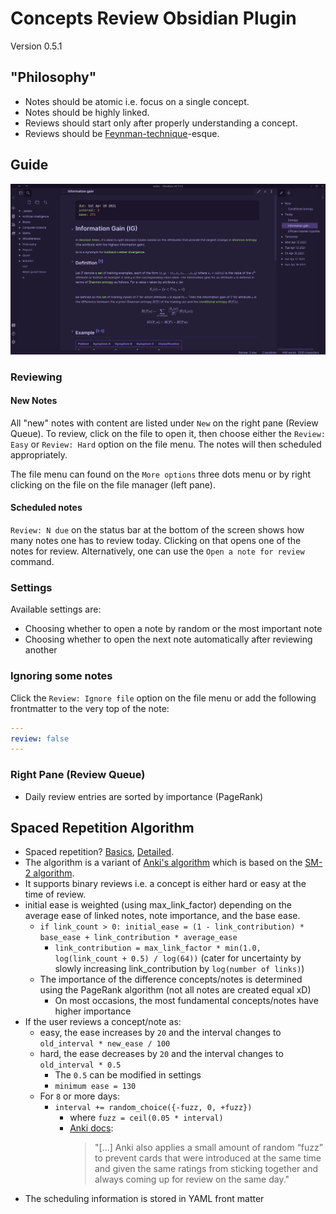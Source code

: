 # Concepts Review Obsidian Plugin

Version 0.5.1

## "Philosophy"

- Notes should be atomic i.e. focus on a single concept.
- Notes should be highly linked.
- Reviews should start only after properly understanding a concept.
- Reviews should be [Feynman-technique](https://fs.blog/2021/02/feynman-learning-technique/)-esque.

## Guide

![Sample screenshot](assets/screenshot.png)

### Reviewing

#### New Notes

All "new" notes with content are listed under `New` on the right pane (Review Queue). To review, click on the file to open it, then choose either the `Review: Easy` or `Review: Hard` option on the file menu. The notes will then scheduled appropriately.

The file menu can found on the `More options` three dots menu or by right clicking on the file on the file manager (left pane).

#### Scheduled notes

`Review: N due` on the status bar at the bottom of the screen shows how many notes one has to review today. Clicking on that opens one of the notes for review. Alternatively, one can use the `Open a note for review` command.

### Settings

Available settings are:
- Choosing whether to open a note by random or the most important note
- Choosing whether to open the next note automatically after reviewing another

### Ignoring some notes

Click the `Review: Ignore file` option on the file menu or add the following frontmatter to the very top of the note:
```yaml
---
review: false
---
```

### Right Pane (Review Queue)

- Daily review entries are sorted by importance (PageRank)

## Spaced Repetition Algorithm

- Spaced repetition? [Basics](https://ncase.me/remember/), [Detailed](https://www.gwern.net/Spaced-repetition).
- The algorithm is a variant of [Anki's algorithm](https://faqs.ankiweb.net/what-spaced-repetition-algorithm.html) which is based on the [SM-2 algorithm](https://www.supermemo.com/en/archives1990-2015/english/ol/sm2).
- It supports binary reviews i.e. a concept is either hard or easy at the time of review.
- initial ease is weighted (using max_link_factor) depending on the average ease of linked notes, note importance, and the base ease.
  - `if link_count > 0: initial_ease = (1 - link_contribution) * base_ease + link_contribution * average_ease`
    - `link_contribution = max_link_factor * min(1.0, log(link_count + 0.5) / log(64))` (cater for uncertainty by slowly increasing link_contribution by `log(number of links)`)
  - The importance of the difference concepts/notes is determined using the PageRank algorithm (not all notes are created equal xD)
    - On most occasions, the most fundamental concepts/notes have higher importance
- If the user reviews a concept/note as:
  - easy, the ease increases by `20` and the interval changes to `old_interval * new_ease / 100`
  - hard, the ease decreases by `20` and the interval changes to `old_interval * 0.5`
    - The `0.5` can be modified in settings
    - `minimum ease = 130`
  - For `8` or more days:
    - `interval += random_choice({-fuzz, 0, +fuzz})`
      - where `fuzz = ceil(0.05 * interval)`
      - [Anki docs]((https://faqs.ankiweb.net/what-spaced-repetition-algorithm.html)):
        > "[...] Anki also applies a small amount of random “fuzz” to prevent cards that were introduced at the same time and given the same ratings from sticking together and always coming up for review on the same day."
- The scheduling information is stored in YAML front matter

